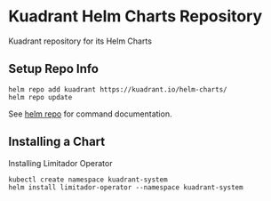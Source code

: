 # Kuadrant Helm Charts Repository
Kuadrant repository for its Helm Charts

## Setup Repo Info

```shell
helm repo add kuadrant https://kuadrant.io/helm-charts/
helm repo update
```

See [helm repo](https://helm.sh/docs/helm/helm_repo/) for command documentation.

## Installing a Chart

Installing Limitador Operator
```shell
kubectl create namespace kuadrant-system
helm install limitador-operator --namespace kuadrant-system
```
